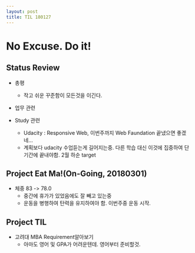 ```yaml
---
layout: post
title: TIL 180127
---
```

# No Excuse. Do it!

## Status Review
- 총평
    * 작고 쉬운 꾸준함이 모든것을 이긴다.
    
- 업무 관련
    
    
- Study 관련
   * Udacity : Responsive Web, 이번주까지 Web Faundation 끝냈으면 좋겠네...
   * 계획보다 udacity 수업듣는게 길어지는중. 다른 학습 대신 이것에 집중하여 단기간에 끝내야함. 2월 하순 target


## Project Eat Ma!(On-Going, 20180301)
- 체중 83 -> 78.0
    * 중간에 휴가가 있었음에도 잘 빼고 있는중
    * 운동을 병행하여 탄력을 유지하여야 함. 이번주중 운동 시작.

## Project TIL
- 고려대 MBA Requirement알아보기
    * 아마도 영어 및 GPA가 어려운텐데. 영어부터 준비할것.

